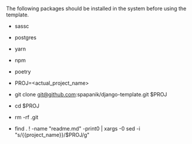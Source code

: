The following packages should be installed in the system before using the template.
* sassc
* postgres
* yarn
* npm
* poetry

* PROJ=<actual_project_name>
* git clone git@github.com:spapanik/django-template.git $PROJ
* cd $PROJ
* rm -rf .git
* find . ! -name "readme.md" -print0 | xargs -0 sed -i "s/{{project_name}}/$PROJ/g"
